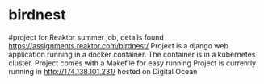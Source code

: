 # birdnest
#project for Reaktor summer job, details found https://assignments.reaktor.com/birdnest/
Project is a django web application running in a docker container. The container is in a kubernetes cluster.
Project comes with a Makefile for easy running
Project is currently running in http://174.138.101.231/ hosted on Digital Ocean
